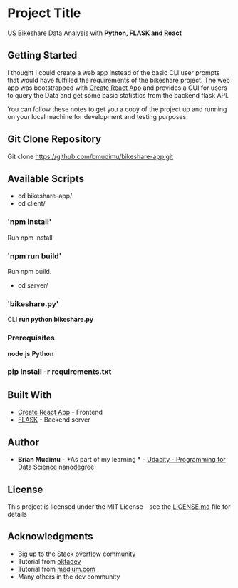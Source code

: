 # Project Title

US Bikeshare Data Analysis with **Python, FLASK and React**

## Getting Started
I thought I could create a web app instead of the basic CLI user prompts that
would have fulfilled the requirements of the bikeshare project. The web app was
bootstrapped with [Create React App](https://github.com/facebook/create-react-app)
and provides a GUI for users to query the Data and get some basic statistics from
the backend flask API.

You can follow these notes to get you a copy of the project up and running on your
local machine for development and testing purposes.

## Git Clone Repository
Git clone https://github.com/bmudimu/bikeshare-app.git

## Available Scripts

* cd bikeshare-app/
* cd client/

### 'npm install'
Run npm install

### 'npm run build'
 Run npm build.

* cd server/
### 'bikeshare.py'
CLI **run python bikeshare.py**

### Prerequisites
**node.js**
**Python**

### pip install -r requirements.txt

## Built With

* [Create React App](https://github.com/facebook/create-react-app) - Frontend
* [FLASK](http://flask.palletsprojects.com/en/1.1.x/) - Backend server

## Author

* **Brian Mudimu** - *As part of my learning * - [Udacity - Programming for Data Science nanodegree](https://www.udacity.com/course/programming-for-data-science-nanodegree--nd104)

## License

This project is licensed under the MIT License - see the [LICENSE.md](LICENSE.md) file for details

## Acknowledgments

* Big up to the [Stack overflow](https://stackoverflow.com/) community
* Tutorial from [oktadev](https://dev.to/oktadev/build-a-simple-crud-app-with-python-flask-and-react-30k5)
* Tutorial from [medium.com](https://medium.com/proximistyle/building-your-startup-with-python-react-react-native-and-aws-286afd94a29c)
* Many others in the dev community
